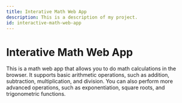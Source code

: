 ```yaml
---
title: Interative Math Web App
description: This is a description of my project.
id: interactive-math-web-app
---
```


# Interative Math Web App

This is a math web app that allows you to do math calculations in the browser. It supports basic arithmetic operations, such as addition, subtraction, multiplication, and division. You can also perform more advanced operations, such as exponentiation, square roots, and trigonometric functions.
